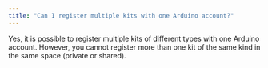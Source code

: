 ```yaml
---
title: "Can I register multiple kits with one Arduino account?"
---
```


Yes, it is possible to register multiple kits of different types with one Arduino account. However, you cannot register more than one kit of the same kind in the same space (private or shared).
